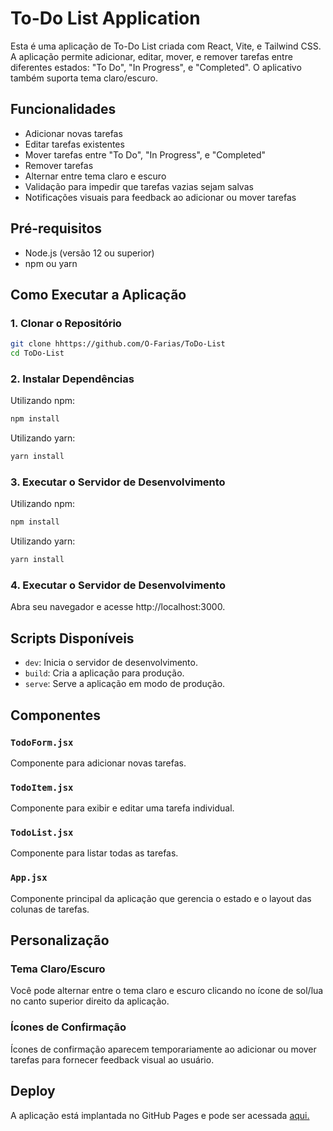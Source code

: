 # To-Do List Application

Esta é uma aplicação de To-Do List criada com React, Vite, e Tailwind CSS. A aplicação permite adicionar, editar, mover, e remover tarefas entre diferentes estados: "To Do", "In Progress", e "Completed". O aplicativo também suporta tema claro/escuro.

## Funcionalidades

- Adicionar novas tarefas
- Editar tarefas existentes
- Mover tarefas entre "To Do", "In Progress", e "Completed"
- Remover tarefas
- Alternar entre tema claro e escuro
- Validação para impedir que tarefas vazias sejam salvas
- Notificações visuais para feedback ao adicionar ou mover tarefas

## Pré-requisitos

- Node.js (versão 12 ou superior)
- npm ou yarn

## Como Executar a Aplicação

### 1. Clonar o Repositório

```sh
git clone hhttps://github.com/O-Farias/ToDo-List
cd ToDo-List
```

### 2. Instalar Dependências

Utilizando npm:

```sh
npm install
```

Utilizando yarn:

```sh
yarn install
```

### 3. Executar o Servidor de Desenvolvimento

Utilizando npm:

```sh
npm install
```

Utilizando yarn:

```sh
yarn install
```

### 4. Executar o Servidor de Desenvolvimento

Abra seu navegador e acesse http://localhost:3000.

## Scripts Disponíveis

- `dev`: Inicia o servidor de desenvolvimento.
- `build`: Cria a aplicação para produção.
- `serve`: Serve a aplicação em modo de produção.

## Componentes

### `TodoForm.jsx`

Componente para adicionar novas tarefas.

### `TodoItem.jsx`

Componente para exibir e editar uma tarefa individual.

### `TodoList.jsx`

Componente para listar todas as tarefas.

### `App.jsx`

Componente principal da aplicação que gerencia o estado e o layout das colunas de tarefas.

## Personalização

### Tema Claro/Escuro

Você pode alternar entre o tema claro e escuro clicando no ícone de sol/lua no canto superior direito da aplicação.

### Ícones de Confirmação

Ícones de confirmação aparecem temporariamente ao adicionar ou mover tarefas para fornecer feedback visual ao usuário.

## Deploy

A aplicação está implantada no GitHub Pages e pode ser acessada [aqui.](https://o-farias.github.io/ToDo-List/)
